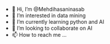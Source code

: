 - 👋 Hi, I’m @Mehdihasaninasab
- 👀 I’m interested in data mining
- 🌱 I’m currently learning python and AI
- 💞️ I’m looking to collaborate on AI
- 📫 How to reach me ...

<!---
Mehdihasaninasab/Mehdihasaninasab is a ✨ special ✨ repository because its `README.md` (this file) appears on your GitHub profile.
You can click the Preview link to take a look at your changes.
--->
